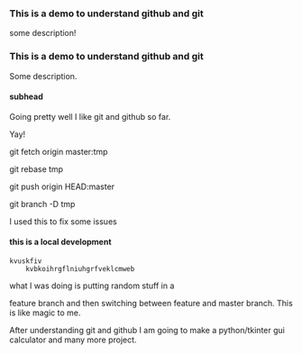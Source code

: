 ### This is a demo to understand github and git

 some description!
 
 ### This is a demo to understand github and git

 Some description.

#### subhead

Going pretty well I like git and github so far.

Yay!

git fetch origin master:tmp

git rebase tmp

git push origin HEAD:master

git branch -D tmp

I used this to fix some issues

#### this is a local development

    kvuskfiv
        kvbkoihrgflniuhgrfveklcmweb
   
what I was doing is putting random stuff in a 

feature branch and then switching between feature and master branch. This is like magic to me.
 
 After understanding git and github I am going to make a python/tkinter gui calculator and many more project.